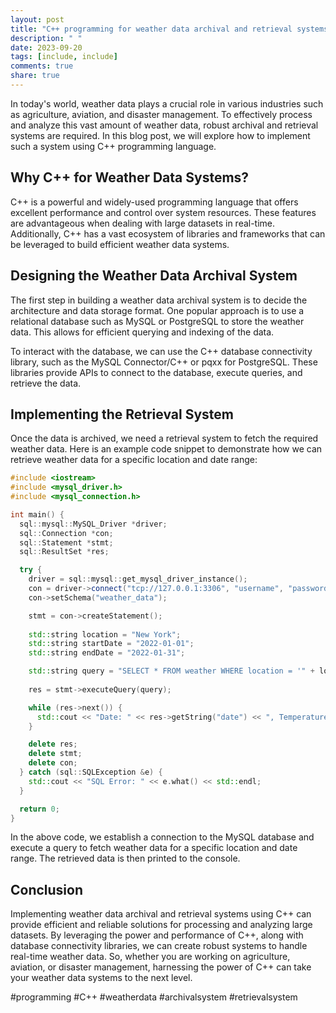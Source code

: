 ```yaml
---
layout: post
title: "C++ programming for weather data archival and retrieval systems"
description: " "
date: 2023-09-20
tags: [include, include]
comments: true
share: true
---
```


In today's world, weather data plays a crucial role in various industries such as agriculture, aviation, and disaster management. To effectively process and analyze this vast amount of weather data, robust archival and retrieval systems are required. In this blog post, we will explore how to implement such a system using C++ programming language.

## Why C++ for Weather Data Systems?

C++ is a powerful and widely-used programming language that offers excellent performance and control over system resources. These features are advantageous when dealing with large datasets in real-time. Additionally, C++ has a vast ecosystem of libraries and frameworks that can be leveraged to build efficient weather data systems.

## Designing the Weather Data Archival System

The first step in building a weather data archival system is to decide the architecture and data storage format. One popular approach is to use a relational database such as MySQL or PostgreSQL to store the weather data. This allows for efficient querying and indexing of the data.

To interact with the database, we can use the C++ database connectivity library, such as the MySQL Connector/C++ or pqxx for PostgreSQL. These libraries provide APIs to connect to the database, execute queries, and retrieve the data.

## Implementing the Retrieval System

Once the data is archived, we need a retrieval system to fetch the required weather data. Here is an example code snippet to demonstrate how we can retrieve weather data for a specific location and date range:

```cpp
#include <iostream>
#include <mysql_driver.h>
#include <mysql_connection.h>

int main() {
  sql::mysql::MySQL_Driver *driver;
  sql::Connection *con;
  sql::Statement *stmt;
  sql::ResultSet *res;

  try {
    driver = sql::mysql::get_mysql_driver_instance();
    con = driver->connect("tcp://127.0.0.1:3306", "username", "password");
    con->setSchema("weather_data");

    stmt = con->createStatement();
  
    std::string location = "New York";
    std::string startDate = "2022-01-01";
    std::string endDate = "2022-01-31";

    std::string query = "SELECT * FROM weather WHERE location = '" + location + "' AND date BETWEEN '" + startDate + "' AND '" + endDate + "'";
  
    res = stmt->executeQuery(query);

    while (res->next()) {
      std::cout << "Date: " << res->getString("date") << ", Temperature: " << res->getDouble("temperature") << ", Humidity: " << res->getDouble("humidity") << std::endl;
    }

    delete res;
    delete stmt;
    delete con;
  } catch (sql::SQLException &e) {
    std::cout << "SQL Error: " << e.what() << std::endl;
  }

  return 0;
}
```

In the above code, we establish a connection to the MySQL database and execute a query to fetch weather data for a specific location and date range. The retrieved data is then printed to the console.

## Conclusion

Implementing weather data archival and retrieval systems using C++ can provide efficient and reliable solutions for processing and analyzing large datasets. By leveraging the power and performance of C++, along with database connectivity libraries, we can create robust systems to handle real-time weather data. So, whether you are working on agriculture, aviation, or disaster management, harnessing the power of C++ can take your weather data systems to the next level.

#programming #C++ #weatherdata #archivalsystem #retrievalsystem
